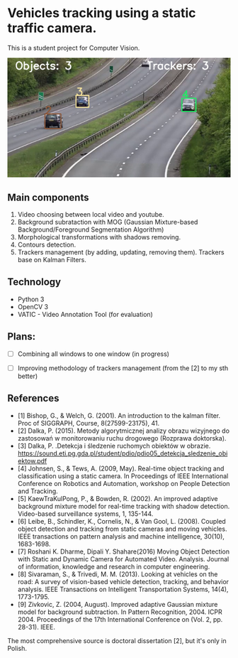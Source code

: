 # Vehicles tracking using a static traffic camera.

This is a student project for Computer Vision.

![Tracking example](example.png)

## Main components

1. Video choosing between local video and youtube.
1. Background subrataction with MOG (Gaussian Mixture-based Background/Foreground Segmentation Algorithm)
1. Morphological transformations with shadows removing.
1. Contours detection.
1. Trackers management (by adding, updating, removing them). Trackers base on Kalman Filters.


## Technology
- Python 3
- OpenCV 3
- VATIC - Video Annotation Tool (for evaluation)

## Plans:
- [ ] Combining all windows to one window (in progress)
- [ ] Improving methodology of  trackers management (from the [2] to my sth better)


## References
- [1] Bishop, G., & Welch, G. (2001). An introduction to the kalman filter. Proc of SIGGRAPH, Course, 8(27599-23175), 41.
- [2] Dalka, P. (2015). Metody algorytmicznej analizy obrazu wizyjnego do zastosowań w monitorowaniu ruchu drogowego (Rozprawa doktorska).
- [3] Dalka, P. .Detekcja i śledzenie ruchomych obiektów w obrazie. https://sound.eti.pg.gda.pl/student/pdio/pdio05_detekcja_sledzenie_obiektow.pdf
- [4] Johnsen, S., & Tews, A. (2009, May). Real-time object tracking and classification using a static camera. In Proceedings of IEEE International Conference on Robotics and Automation, workshop on People Detection and Tracking.
- [5] KaewTraKulPong, P., & Bowden, R. (2002). An improved adaptive background mixture model for real-time tracking with shadow detection. Video-based surveillance systems, 1, 135-144.
- [6] Leibe, B., Schindler, K., Cornelis, N., & Van Gool, L. (2008). Coupled object detection and tracking from static cameras and moving vehicles. IEEE transactions on pattern analysis and machine intelligence, 30(10), 1683-1698.
- [7] Roshani K. Dharme, Dipali Y. Shahare(2016) Moving Object Detection with Static and Dynamic Camera for Automated Video. Analysis. Journal of information, knowledge and research in computer engineering.
- [8] Sivaraman, S., & Trivedi, M. M. (2013). Looking at vehicles on the road: A survey of vision-based vehicle detection, tracking, and behavior analysis. IEEE Transactions on Intelligent Transportation Systems, 14(4), 1773-1795.
- [9] Zivkovic, Z. (2004, August). Improved adaptive Gaussian mixture model for background subtraction. In Pattern Recognition, 2004. ICPR 2004. Proceedings of the 17th International Conference on (Vol. 2, pp. 28-31). IEEE.

The most comprehensive source is doctoral dissertation [2], but it's only in Polish.